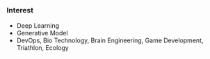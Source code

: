 ##
### Interest
- Deep Learning
- Generative Model
- DevOps, Bio Technology, Brain Engineering, Game Development, Triathlon, Ecology

##
